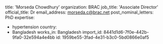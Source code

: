 title: 'Morseda Chowdhury'
organization: BRAC
job_title: 'Associate Director'
official_title: Dr
email_address: morseda.c@brac.net
post_nominal_letters: PhD
expertise:
  - hypertension
country:
  - Bangladesh
works_in: Bangladesh
import_id: 8441d1d6-7f0e-442b-9fa0-32e594a4e4bb
id: 1959be55-3fad-4e31-b3c0-5bd0866e0af5
